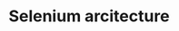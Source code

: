 ---
layout: post
section-type: post
title: Selenium arcitecture
category: Category
tags: [ 'Selenium' ]
---